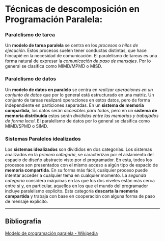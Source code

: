 # Técnicas de descomposición en Programación Paralela:

### Paralelismo de tarea
Un **modelo de tarea paralela** se centra en los *procesos* o *hilos de ejecución*. Estos procesos suelen tener conductas distintas, que hace hincapié en la necesidad de comunicación. El paralelismo de tareas es una forma natural de expresar la *comunicación de paso de mensajes*. Por lo general se clasifica como MIMD/MPMD o MISD.

### Paralelismo de datos
Un **modelo de datos en paralelo** se centra en *realizar operaciones en un conjunto de datos* que por lo general está estructurado en una matriz. Un conjunto de tareas realizará operaciones en estos datos, pero de forma independiente en particiones separadas. En un **sistema de memoria compartida**, los datos serán *accesibles para todos*, pero en un **sistema de memoria distribuida** estos serán *divididos entre las memorias y trabajados de forma local*. El paralelismo de datos por lo general se clasifica como MIMD/SPMD o SIMD.

### Sistemas Paralelos idealizados
Los **sistemas idealizados** son divididos en dos categorías. Los sistemas analizados en la *primera categoría*, se caracterizan por el aislamiento del espacio de diseño abstracto visto por el programador. En esta, todos los procesos son presentados con el mismo acceso a algún tipo de espacio de **memoria compartida**. En su forma más fácil, cualquier proceso puede intentar acceder a cualquier tema en cualquier momento. La *segunda categoría* considera máquinas en las que los dos niveles están más cerca entre sí y, en particular, aquellos en los que el mundo del programador incluye paralelismo explícito. Esta categoría **descarta la memoria compartida** y trabaja con base en cooperación con alguna forma de paso de mensaje explícito.

***
## Bibliografia
[Modelo de programación paralela - Wikipedia](https://es.wikipedia.org/wiki/Modelo_de_programación_paralela#:~:text=ser%20más%20prescrita.-,Descomposición%20de%20problema,o%20paradigmas%20de%20programación%20paralela)